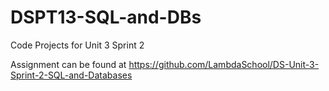 # DSPT13-SQL-and-DBs
Code Projects for Unit 3 Sprint 2

Assignment can be found at https://github.com/LambdaSchool/DS-Unit-3-Sprint-2-SQL-and-Databases
